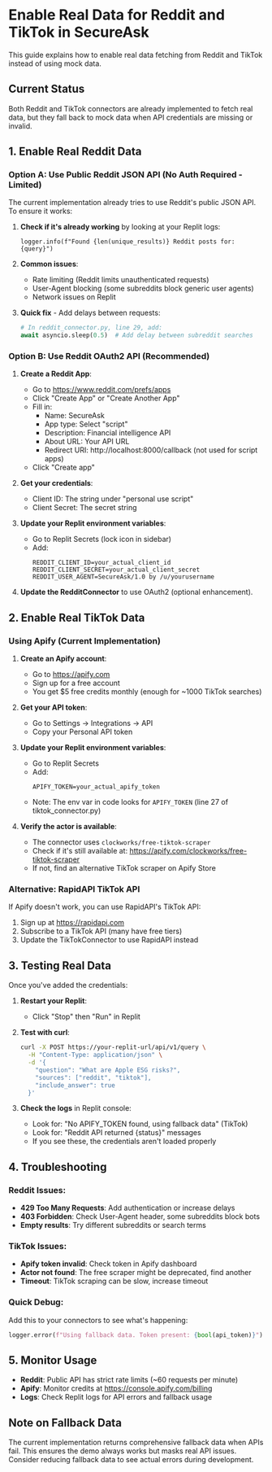 # Enable Real Data for Reddit and TikTok in SecureAsk

This guide explains how to enable real data fetching from Reddit and TikTok instead of using mock data.

## Current Status

Both Reddit and TikTok connectors are already implemented to fetch real data, but they fall back to mock data when API credentials are missing or invalid.

## 1. Enable Real Reddit Data

### Option A: Use Public Reddit JSON API (No Auth Required - Limited)

The current implementation already tries to use Reddit's public JSON API. To ensure it works:

1. **Check if it's already working** by looking at your Replit logs:
   ```
   logger.info(f"Found {len(unique_results)} Reddit posts for: {query}")
   ```

2. **Common issues**:
   - Rate limiting (Reddit limits unauthenticated requests)
   - User-Agent blocking (some subreddits block generic user agents)
   - Network issues on Replit

3. **Quick fix** - Add delays between requests:
   ```python
   # In reddit_connector.py, line 29, add:
   await asyncio.sleep(0.5)  # Add delay between subreddit searches
   ```

### Option B: Use Reddit OAuth2 API (Recommended)

1. **Create a Reddit App**:
   - Go to https://www.reddit.com/prefs/apps
   - Click "Create App" or "Create Another App"
   - Fill in:
     - Name: SecureAsk
     - App type: Select "script"
     - Description: Financial intelligence API
     - About URL: Your API URL
     - Redirect URI: http://localhost:8000/callback (not used for script apps)
   - Click "Create app"

2. **Get your credentials**:
   - Client ID: The string under "personal use script"
   - Client Secret: The secret string

3. **Update your Replit environment variables**:
   - Go to Replit Secrets (lock icon in sidebar)
   - Add:
     ```
     REDDIT_CLIENT_ID=your_actual_client_id
     REDDIT_CLIENT_SECRET=your_actual_client_secret
     REDDIT_USER_AGENT=SecureAsk/1.0 by /u/yourusername
     ```

4. **Update the RedditConnector** to use OAuth2 (optional enhancement).

## 2. Enable Real TikTok Data

### Using Apify (Current Implementation)

1. **Create an Apify account**:
   - Go to https://apify.com
   - Sign up for a free account
   - You get $5 free credits monthly (enough for ~1000 TikTok searches)

2. **Get your API token**:
   - Go to Settings → Integrations → API
   - Copy your Personal API token

3. **Update your Replit environment variables**:
   - Go to Replit Secrets
   - Add:
     ```
     APIFY_TOKEN=your_actual_apify_token
     ```
   - Note: The env var in code looks for `APIFY_TOKEN` (line 27 of tiktok_connector.py)

4. **Verify the actor is available**:
   - The connector uses `clockworks/free-tiktok-scraper`
   - Check if it's still available at: https://apify.com/clockworks/free-tiktok-scraper
   - If not, find an alternative TikTok scraper on Apify Store

### Alternative: RapidAPI TikTok API

If Apify doesn't work, you can use RapidAPI's TikTok API:

1. Sign up at https://rapidapi.com
2. Subscribe to a TikTok API (many have free tiers)
3. Update the TikTokConnector to use RapidAPI instead

## 3. Testing Real Data

Once you've added the credentials:

1. **Restart your Replit**:
   - Click "Stop" then "Run" in Replit

2. **Test with curl**:
   ```bash
   curl -X POST https://your-replit-url/api/v1/query \
     -H "Content-Type: application/json" \
     -d '{
       "question": "What are Apple ESG risks?",
       "sources": ["reddit", "tiktok"],
       "include_answer": true
     }'
   ```

3. **Check the logs** in Replit console:
   - Look for: "No APIFY_TOKEN found, using fallback data" (TikTok)
   - Look for: "Reddit API returned {status}" messages
   - If you see these, the credentials aren't loaded properly

## 4. Troubleshooting

### Reddit Issues:
- **429 Too Many Requests**: Add authentication or increase delays
- **403 Forbidden**: Check User-Agent header, some subreddits block bots
- **Empty results**: Try different subreddits or search terms

### TikTok Issues:
- **Apify token invalid**: Check token in Apify dashboard
- **Actor not found**: The free scraper might be deprecated, find another
- **Timeout**: TikTok scraping can be slow, increase timeout

### Quick Debug:
Add this to your connectors to see what's happening:
```python
logger.error(f"Using fallback data. Token present: {bool(api_token)}")
```

## 5. Monitor Usage

- **Reddit**: Public API has strict rate limits (~60 requests per minute)
- **Apify**: Monitor credits at https://console.apify.com/billing
- **Logs**: Check Replit logs for API errors and fallback usage

## Note on Fallback Data

The current implementation returns comprehensive fallback data when APIs fail. This ensures the demo always works but masks real API issues. Consider reducing fallback data to see actual errors during development.